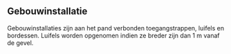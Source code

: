 Gebouwinstallatie
-----------------

Gebouwinstallaties zijn aan het pand verbonden toegangstrappen, luifels en
bordessen. Luifels worden opgenomen indien ze breder zijn dan 1 m vanaf de
gevel.
